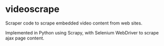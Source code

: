 videoscrape
===========

Scraper code to scrape embedded video content from web sites.

Implemented in Python using Scrapy, with Selenium WebDriver to scrape ajax page content.